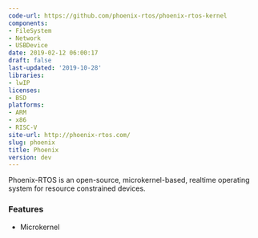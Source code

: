 ```yaml
---
code-url: https://github.com/phoenix-rtos/phoenix-rtos-kernel
components:
- FileSystem
- Network
- USBDevice
date: 2019-02-12 06:00:17
draft: false
last-updated: '2019-10-28'
libraries:
- lwIP
licenses:
- BSD
platforms:
- ARM
- x86
- RISC-V
site-url: http://phoenix-rtos.com/
slug: phoenix
title: Phoenix
version: dev
---
```

Phoenix-RTOS is an open-source, microkernel-based, realtime operating system for resource constrained devices.

<!--more-->

### Features
- Microkernel


